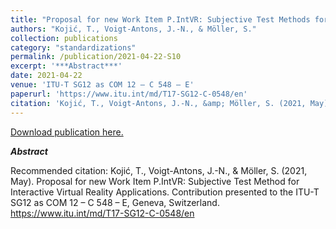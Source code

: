 ```yaml
---
title: "Proposal for new Work Item P.IntVR: Subjective Test Methods for Interactive Virtual Reality Applications"
authors: "Kojić, T., Voigt-Antons, J.-N., & Möller, S."
collection: publications
category: "standardizations"
permalink: /publication/2021-04-22-S10
excerpt: '***Abstract***'
date: 2021-04-22
venue: 'ITU-T SG12 as COM 12 – C 548 – E'
paperurl: 'https://www.itu.int/md/T17-SG12-C-0548/en'
citation: 'Kojić, T., Voigt-Antons, J.-N., &amp; Möller, S. (2021, May). Proposal for new Work Item P.IntVR: Subjective Test Method for Interactive Virtual Reality Applications. Contribution presented to the ITU-T SG12 as COM 12 – C 548 – E, Geneva, Switzerland. https://www.itu.int/md/T17-SG12-C-0548/en'
---
```


<a href='https://www.itu.int/md/T17-SG12-C-0548/en'>Download publication here.</a>

***Abstract***

Recommended citation: Kojić, T., Voigt-Antons, J.-N., & Möller, S. (2021, May). Proposal for new Work Item P.IntVR: Subjective Test Method for Interactive Virtual Reality Applications. Contribution presented to the ITU-T SG12 as COM 12 – C 548 – E, Geneva, Switzerland. https://www.itu.int/md/T17-SG12-C-0548/en